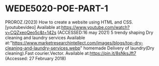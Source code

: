 # WEDE5020-POE-PART-1
PROROZ.(2023) How to create a website using HTML and CSS.[youtubevideo]
Available at:https://www.youtube.com/watch?v=CQZxeoQeo5c&t=142s (ACCESSED:16 may 2021)
5 trendy shaping Dry cleaning and laundry services 
        Available at:"https://www.marketresearchintellect.com/images/blogs/top-dry-cleaning-and-laundry-services.webp" 
    homemade Delivery of laundry(Dry cleaning).Fast courier.Vector.
    Available at:https://pin.it/8sNksJft7 (Accessed: 27 February 2018)          